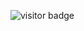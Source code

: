 ![visitor badge](https://visitor-badge.laobi.icu/badge?page_id=merlovelace&left_color=pink&right_color=%23F94877) 
